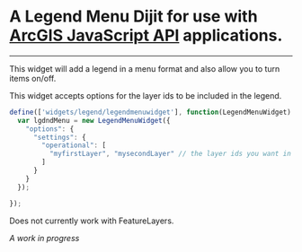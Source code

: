 # A Legend Menu Dijit for use with [ArcGIS JavaScript API](http://esriurl.com/js) applications.

----
This widget will add a legend in a menu format and also allow you to turn items on/off.

This widget accepts options for the layer ids to be included in the legend.

````javascript
define(['widgets/legend/legendmenuwidget'], function(LegendMenuWidget) {
  var lgdndMenu = new LegendMenuWidget({
    "options": {
      "settings": {
        "operational": [
          "myfirstLayer", "mysecondLayer" // the layer ids you want in the legend
        ]
      }
    }
  });

});
````

Does not currently work with FeatureLayers.

*A work in progress*
